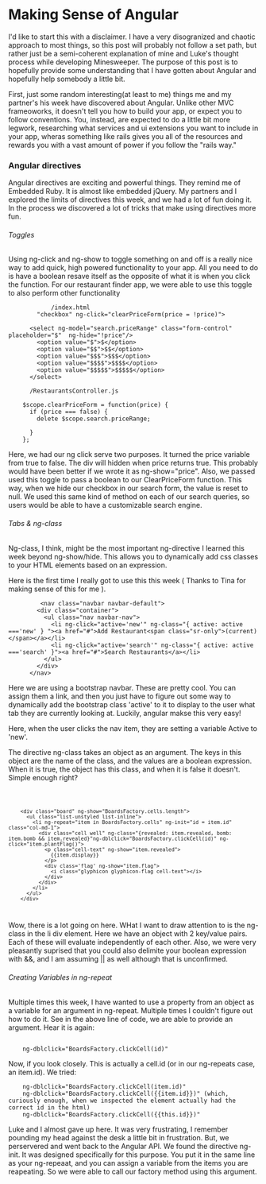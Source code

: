 <h1> Making Sense of Angular </h1>

<p> I'd like to start this with a disclaimer.  I have a very disogranized and chaotic approach to most things, so this post will probably not follow a set path, but rather just be a semi-coherent explanation of mine and Luke's thought process while developing Minesweeper.  The purpose of this post is to hopefully provide some understanding that I have gotten about Angular and hopefully help somebody a little bit.
</p>

<p>First, just some random interesting(at least to me) things me and my partner's his week have discovered about Angular. Unlike other MVC frameoworks, it doesn't tell you how to build your app, or expect you to follow conventions.  You, instead, are expected to do a little bit more legwork, researching what services and ui extensions you want to include in your app, wheras something like rails gives you all of the resources and rewards you with a vast amount of power if you follow the "rails way."</p>

<h3> Angular directives </h3>

<p> Angular directives are exciting and powerful things.  They remind me of Embedded Ruby.  It is almost like embedded jQuery.  My partners and I explored the limits of directives this week, and we had a lot of fun doing it.  In the process we discovered a lot of tricks that make using directives more fun.</p>

<h6> Toggles </h6>

<p>Using ng-click and ng-show to toggle something on and off is a really nice way to add quick, high powered functionality to your app. All you need to do is have a boolean resave itself as the opposite of what it is when you click the function.  For our restaurant finder app, we were able to use this toggle to also perform other functionality </p>

				/index.html
			"checkbox" ng-click="clearPriceForm(price = !price)"> 

		  <select ng-model="search.priceRange" class="form-control" placeholder="$"  ng-hide="!price"/>
		    <option value="$">$</option>
		    <option value="$$">$$</option>
		    <option value="$$$">$$$</option>
		    <option value="$$$$">$$$$</option>
		    <option value="$$$$$">$$$$$</option>
		  </select>
		
		  /RestaurantsController.js

		$scope.clearPriceForm = function(price) {
		  if (price === false) {
		    delete $scope.search.priceRange;

		  }
		};



<p> Here, we had our ng click serve two purposes.  It turned the price variable from true to false.  The div will hidden when price returns true.  This probably would have been better if we wrote it as ng-show="price".  Also, we passed  used this toggle to  pass a boolean to our ClearPriceForm function.  This way, when we hide our checkbox in our search form, the value is reset to null.  We used this same kind of method on each of our search queries, so users would be able to have a customizable search engine.</p>

<h6> Tabs & ng-class </h6>

Ng-class, I think, might be the most important ng-directive I learned this week beyond ng-show/hide.  This allows you to dynamically add css classes to your HTML elements based on an expression.  

Here is the first time I really got to use this this week ( Thanks to Tina for making sense of this for me ).  

		
			 <nav class="navbar navbar-default">
		    <div class="container">
		      <ul class="nav navbar-nav">
		        <li ng-click="active='new'" ng-class="{ active: active ==='new' } "><a href="#">Add Restaurant<span class="sr-only">(current)</span></a></li>
		        <li ng-click="active='search'" ng-class="{ active: active ==='search' }"><a href="#">Search Restaurants</a></li>
		      </ul>
		    </div>
		  </nav>
		

<p> Here we are using a bootstrap navbar.  These are pretty cool.  You can assign them a link, and then you just have to figure out some way to dynamically add the bootstrap class 'active' to it to display to the user what tab they are currently looking at.  Luckily, angular makse this very easy!</p>

<p> Here, when the user clicks the nav item, they are setting a variable Active to 'new'.  </p>

<p>The directive ng-class takes an object as an argument.  The keys in this object are the name of the class, and the values are a boolean expression.  When it is true, the object has this class, and when it is false it doesn't.  Simple enough right? </p>

<code>

		<div class="board" ng-show="BoardsFactory.cells.length">
		  <ul class="list-unstyled list-inline">
		    <li ng-repeat="item in BoardsFactory.cells" ng-init="id = item.id" class="col-md-1">
		      <div class="cell well" ng-class="{revealed: item.revealed, bomb: item.bomb && item.revealed}"ng-dblclick="BoardsFactory.clickCell(id)" ng-click="item.plantFlag()">
		        <p class="cell-text" ng-show="item.revealed">
		          {{item.display}}
		        </p>
		        <div class='flag' ng-show="item.flag">
		          <i class="glyphicon glyphicon-flag cell-text"></i>
		        </div>
		      </div>
		    </li>
		  </ul>
		</div>

</code>

<p>Wow, there is a lot going on here.  WHat I want to draw attention to is the ng-class in the li div element.  Here we have an object with 2 key/value pairs.  Each of these will evaluate independently of each other.  Also, we were very pleasantly suprised that you could also delimite your boolean expression with &&, and I am assuming || as well although that is unconfirmed.  </p>

<h6> Creating Variables in ng-repeat </h6>

<p> Multiple times this week, I have wanted to use a property from an object as a variable for an argument in ng-repeat.  Multiple times I couldn't figure out how to do it. See in the above line of code, we are able to provide an argument. Hear it is again: </p>

<code> 
	ng-dblclick="BoardsFactory.clickCell(id)"
</code>

<p> Now, if you look closely.  This is actually a cell.id (or in our ng-repeats case, an item.id).  We tried: </p>


		ng-dblclick="BoardsFactory.clickCell(item.id)"
		ng-dblclick="BoardsFactory.clickCell({{item.id}})" (which, curiously enough, when we inspected the element actually had the correct id in the html)
		ng-dblclick="BoardsFactory.clickCell({{this.id}})"


<p> Luke and I almost gave up here.  It was very frustrating, I remember pounding my head against the desk a little bit in frustration. But, we perservered and went back to the Angular API.  We found the directive ng-init.  It was designed specifically for this purpose.  You put it in the same line as your ng-repeaat, and you can assign a variable from the items you are reapeating.  So we were able to call our factory method using this argument.</p>

